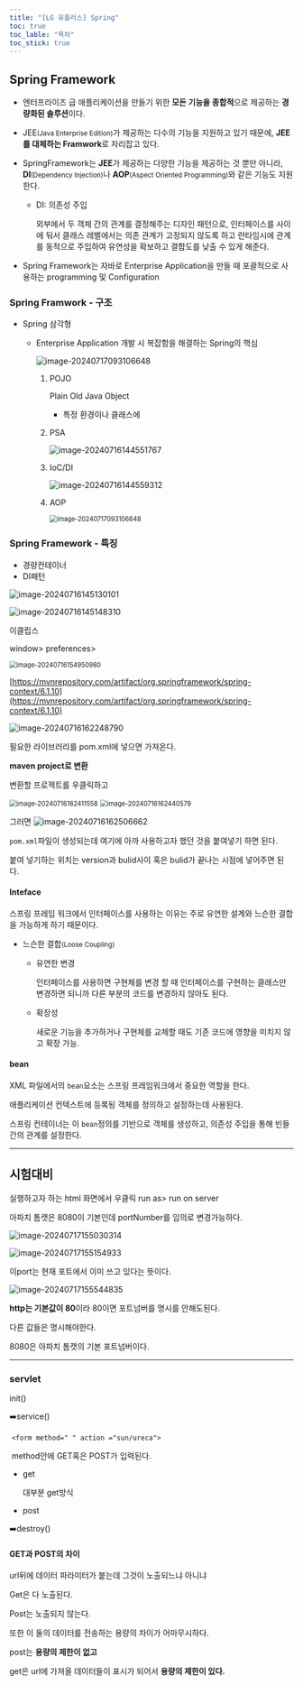 ```yaml
---
title: "[LG 유플러스] Spring"
toc: true
toc_lable: "목차"
toc_stick: true 
---
```


## Spring Framework

- 엔터프라이즈 급 애플리케이션을 만들기 위한 **모든 기능을 종합적**으로 제공하는 **경량화된 솔루션**이다.

- JEE<small>(Java Enterprise Edition)</small>가 제공하는 다수의 기능을 지원하고 있기 때문에, **JEE를 대체하는 Framwork**로 자리잡고 있다.

- SpringFramework는 **JEE**가 제공하는 다양한 기능을 제공하는 것 뿐만 아니라, **DI**<small>(Dependency Injection)</small>나 **AOP**<small>(Aspect Oriented Programming)</small>와 같은 기능도 지원 한다.

  - DI: 의존성 주입

    외부에서 두 객체 간의 관계를 결정해주는 디자인 패턴으로, 인터페이스를 사이에 둬서 클래스 레벨에서는 의존 관계가 고정되지 않도록 하고 런타임시에 관계를 동적으로 주입하여 유연성을 확보하고 결합도를 낮출 수 있게 해준다.



- Spring Framework는 자바로 Enterprise Application을 만들 때 포괄적으로 사용하는 programming 및 Configuration

### Spring Framwork - 구조

- Spring 삼각형

  - Enterprise Application 개발 시 복잡함을 해결하는 Spring의 핵심

    <img src="/../../images/2024-07-16-JDBC2/image-20240717093106648.png" alt="image-20240717093106648" />

    1. POJO

       Plain Old Java Object

       - 특정 환경이나 클래스에 

         

    2. PSA

       ![image-20240716144551767](../../../images/2024-07-16-JDBC2/image-20240716144551767.png)

    3. IoC/DI

       ![image-20240716144559312](../../../images/2024-07-16-JDBC2/image-20240716144559312.png)

    4. AOP
    
       <img src="../../../images/2024-07-16-JDBC2/image-20240717093106648.png" alt="image-20240717093106648" style="zoom:80%;" />

### Spring Framework - 특징

- 경량컨테이너
- DI패턴

![image-20240716145130101](../../../images/2024-07-16-JDBC2/image-20240716145130101.png)

![image-20240716145148310](../../../images/2024-07-16-JDBC2/image-20240716145148310.png)



이클립스 

window> preferences>

<img src="/../../images/2024-07-16-JDBC2/image-20240716154950980.png" alt="image-20240716154950980" style="zoom:80%;" />

[https://mvnrepository.com/artifact/org.springframework/spring-context/6.1.10](https://mvnrepository.com/artifact/org.springframework/spring-context/6.1.10)

![image-20240716162248790](/../../images/2024-07-16-JDBC2/image-20240716162248790.png)

필요한 라이브러리를 pom.xml에 넣으면 가져온다.

**maven project로 변환**

변환할 프로젝트를 우클릭하고

<img src="/../../images/2024-07-16-JDBC2/image-20240716162411558.png" alt="image-20240716162411558" style="zoom:80%;" />

<img src="/../../images/2024-07-16-JDBC2/image-20240716162440579.png" alt="image-20240716162440579" style="zoom:80%;" />

그러면 ![image-20240716162506662](/../../images/2024-07-16-JDBC2/image-20240716162506662.png)

`pom.xml`파일이 생성되는데 여기에 아까 사용하고자 했던 것을 붙여넣기 하면 된다.

붙여 넣기하는 위치는 version과 bulid사이 혹은 bulid가 끝나는 시점에 넣어주면 된다.

#### Inteface

스프링 프레임 워크에서 인터페이스를 사용하는 이유는 주로 <span class="hlm">유연한 설계</span>와 <span class="hlm">느슨한 결합</span>을 가능하게 하기 때문이다.

- 느슨한 결합<small>(Loose Coupling)</small>

  - 유연한 변경

    인터페이스를 사용하면 구현체를 변경 할 때 인터페이스를 구현하는 클래스만 변경하면 되니까 다른 부분의 코드를 변경하지 않아도 된다.

  - 확장성

    새로운 기능을 추가하거나 구현체를 교체할 때도 기존 코드에 영향을 미치지 않고 확장 가능.

#### bean

XML 파일에서의 `bean`요소는 스프링 프레임워크에서 중요한 역할을 한다.

애플리케이션 컨텍스트에 등록됭 객체를 정의하고 설정하는데 사용된다.

스프링 컨테이너는 이 `bean`정의를 기반으로 객체를 생성하고, 의존성 주입을 통해 빈들 간의 관계를 설정한다.

---

## 시험대비

실행하고자 하는 html 화면에서 우클릭 run as> run on server

아파치 톰캣은 8080이 기본인데 portNumber를 임의로 변경가능하다.

![image-20240717155030314](../../../images/2024-07-16-JDBC2/image-20240717155030314.png)

![image-20240717155154933](../../../images/2024-07-16-JDBC2/image-20240717155154933.png)

이port는 현재 포트에서 이미 쓰고 있다는 뜻이다.

![image-20240717155544835](../../../images/2024-07-16-JDBC2/image-20240717155544835.png)

<span class="hlm">**http는 기본값이 80**</span>이라 80이면 포트넘버를 명시를 안해도된다.

다른 값들은 명시해야한다.

8080은 아파치 톰캣의 기본 포트넘버이다. 

---

### servlet

init() 

➡️service()

​	`<form method=" " action ="sun/ureca">`

​	method안에 GET혹은 POST가 입력된다.

 -  get

    대부분 get방식

 -  post

    

➡️destroy()

#### GET과 POST의 차이

url뒤에 데이터 파라미터가 붙는데 그것이 노출되느냐 아니냐

Get은 다 노출된다.

Post는 노출되지 않는다.

또한 이 둘의 데이터를 전송하는 용량의 차이가 어마무시하다.

post는 **용량의 제한이 없고** 

get은 url에 가져올 데이터들이 표시가 되어서 **용량의 제한이 있다.**